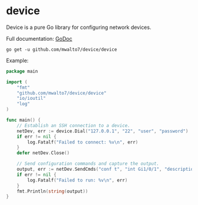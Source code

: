 # device

Device is a pure Go library for configuring network devices.

Full documentation: [GoDoc](https://godoc.org/github.com/mwalto7/device/device)

`go get -u github.com/mwalto7/device/device`

Example:

```go
package main

import (
    "fmt"
    "github.com/mwalto7/device/device"
    "io/ioutil"
    "log"
)

func main() {
    // Establish an SSH connection to a device.
    netDev, err := device.Dial("127.0.0.1", "22", "user", "password")
    if err != nil {
        log.Fatalf("Failed to connect: %v\n", err)
    }
    defer netDev.Close()

    // Send configuration commands and capture the output.
    output, err := netDev.SendCmds("conf t", "int Gi1/0/1", "description hello_world")
    if err != nil {
        log.Fatalf("Failed to run: %v\n", err)
    }
    fmt.Println(string(output))
}
```
